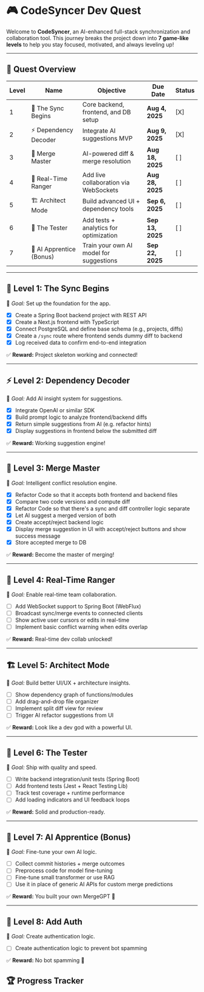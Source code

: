 # 🎮 CodeSyncer Dev Quest

Welcome to **CodeSyncer**, an AI-enhanced full-stack synchronization and collaboration tool. This journey breaks the project down into **7 game-like levels** to help you stay focused, motivated, and always leveling up!

---

## 🧭 Quest Overview

| Level | Name                   | Objective                                 | Due Date        | Status |
|-------|------------------------|-------------------------------------------|------------------|--------|
| 1     | 🌱 The Sync Begins      | Core backend, frontend, and DB setup      | **Aug 4, 2025**  | [X]    |
| 2     | ⚡ Dependency Decoder   | Integrate AI suggestions MVP              | **Aug 9, 2025**  | [X]    |
| 3     | 🧠 Merge Master         | AI-powered diff & merge resolution        | **Aug 18, 2025** | [ ]    |
| 4     | 📡 Real-Time Ranger     | Add live collaboration via WebSockets     | **Aug 28, 2025** | [ ]    |
| 5     | 🏗️ Architect Mode        | Build advanced UI + dependency tools      | **Sep 6, 2025**  | [ ]    |
| 6     | 🧪 The Tester           | Add tests + analytics for optimization    | **Sep 13, 2025** | [ ]    |
| 7     | 🧬 AI Apprentice (Bonus)| Train your own AI model for suggestions   | **Sep 22, 2025** | [ ]    |


---

## 🌱 **Level 1: The Sync Begins**

🧩 _Goal:_ Set up the foundation for the app.

- [X] Create a Spring Boot backend project with REST API
- [X] Create a Next.js frontend with TypeScript
- [X] Connect PostgreSQL and define base schema (e.g., projects, diffs)
- [X] Create a `/sync` route where frontend sends dummy diff to backend
- [X] Log received data to confirm end-to-end integration

✅ **Reward:** Project skeleton working and connected!

---

## ⚡ **Level 2: Dependency Decoder**

🧩 _Goal:_ Add AI insight system for suggestions.

- [X] Integrate OpenAI or similar SDK
- [X] Build prompt logic to analyze frontend/backend diffs
- [X] Return simple suggestions from AI (e.g. refactor hints)
- [X] Display suggestions in frontend below the submitted diff

✅ **Reward:** Working suggestion engine!

---

## 🧠 **Level 3: Merge Master**

🧩 _Goal:_ Intelligent conflict resolution engine.

- [X] Refactor Code so that it accepts both frontend and backend files
- [X] Compare two code versions and compute diff
- [X] Refactor Code so that there's a sync and diff controller logic separate
- [X] Let AI suggest a merged version of both
- [X] Create accept/reject backend logic
- [X] Display merge suggestion in UI with accept/reject buttons and show success message
- [X] Store accepted merge to DB

✅ **Reward:** Become the master of merging!

---

## 📡 **Level 4: Real-Time Ranger**

🧩 _Goal:_ Enable real-time team collaboration.

- [ ] Add WebSocket support to Spring Boot (WebFlux)
- [ ] Broadcast sync/merge events to connected clients
- [ ] Show active user cursors or edits in real-time
- [ ] Implement basic conflict warning when edits overlap

✅ **Reward:** Real-time dev collab unlocked!

---

## 🏗️ **Level 5: Architect Mode**

🧩 _Goal:_ Build better UI/UX + architecture insights.

- [ ] Show dependency graph of functions/modules
- [ ] Add drag-and-drop file organizer
- [ ] Implement split diff view for review
- [ ] Trigger AI refactor suggestions from UI

✅ **Reward:** Look like a dev god with a powerful UI.

---

## 🧪 **Level 6: The Tester**

🧩 _Goal:_ Ship with quality and speed.

- [ ] Write backend integration/unit tests (Spring Boot)
- [ ] Add frontend tests (Jest + React Testing Lib)
- [ ] Track test coverage + runtime performance
- [ ] Add loading indicators and UI feedback loops

✅ **Reward:** Solid and production-ready.

---

## 🧬 **Level 7: AI Apprentice (Bonus)**

🧩 _Goal:_ Fine-tune your own AI logic.

- [ ] Collect commit histories + merge outcomes
- [ ] Preprocess code for model fine-tuning
- [ ] Fine-tune small transformer or use RAG
- [ ] Use it in place of generic AI APIs for custom merge predictions

✅ **Reward:** You built your own MergeGPT 😤

---

## 🧬 **Level 8: Add Auth**

🧩 _Goal:_ Create authentication logic.

- [ ] Create authentication logic to prevent bot spamming

✅ **Reward:** No bot spamming 😤

## 🏆 Progress Tracker

